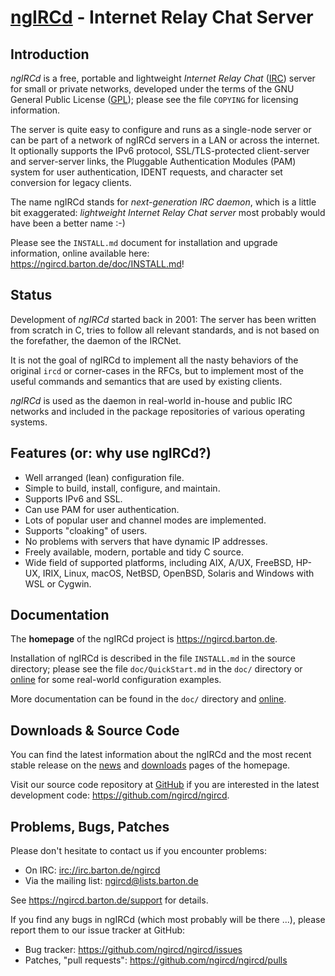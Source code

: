 # [ngIRCd](https://ngircd.barton.de) - Internet Relay Chat Server

## Introduction

*ngIRCd* is a free, portable and lightweight *Internet Relay Chat* ([IRC])
server for small or private networks, developed under the terms of the GNU
General Public License ([GPL]); please see the file `COPYING` for licensing
information.

The server is quite easy to configure and runs as a single-node server or can
be part of a network of ngIRCd servers in a LAN or across the internet. It
optionally supports the IPv6 protocol, SSL/TLS-protected client-server and
server-server links, the Pluggable Authentication Modules (PAM) system for user
authentication, IDENT requests, and character set conversion for legacy
clients.

The name ngIRCd stands for *next-generation IRC daemon*, which is a little bit
exaggerated: *lightweight Internet Relay Chat server* most probably would have
been a better name :-)

Please see the `INSTALL.md` document for installation and upgrade information,
online available here: <https://ngircd.barton.de/doc/INSTALL.md>!

## Status

Development of *ngIRCd* started back in 2001: The server has been written from
scratch in C, tries to follow all relevant standards, and is not based on the
forefather, the daemon of the IRCNet.

It is not the goal of ngIRCd to implement all the nasty behaviors of the
original `ircd` or corner-cases in the RFCs, but to implement most of the useful
commands and semantics that are used by existing clients.

*ngIRCd* is used as the daemon in real-world in-house and public IRC networks
and included in the package repositories of various operating systems.

## Features (or: why use ngIRCd?)

- Well arranged (lean) configuration file.
- Simple to build, install, configure, and maintain.
- Supports IPv6 and SSL.
- Can use PAM for user authentication.
- Lots of popular user and channel modes are implemented.
- Supports "cloaking" of users.
- No problems with servers that have dynamic IP addresses.
- Freely available, modern, portable and tidy C source.
- Wide field of supported platforms, including AIX, A/UX, FreeBSD, HP-UX,
  IRIX, Linux, macOS, NetBSD, OpenBSD, Solaris and Windows with WSL or Cygwin.

## Documentation

The **homepage** of the ngIRCd project is <https://ngircd.barton.de>.

Installation of ngIRCd is described in the file `INSTALL.md` in the source
directory; please see the file `doc/QuickStart.md` in the `doc/` directory or
[online](https://ngircd.barton.de/doc/QuickStart.md) for some real-world
configuration examples.

More documentation can be found in the `doc/` directory and
[online](https://ngircd.barton.de/documentation).

## Downloads & Source Code

You can find the latest information about the ngIRCd and the most recent
stable release on the [news](https://ngircd.barton.de/news) and
[downloads](https://ngircd.barton.de/download) pages of the homepage.

Visit our source code repository at [GitHub](https://github.com) if you are
interested in the latest development code: <https://github.com/ngircd/ngircd>.

## Problems, Bugs, Patches

Please don't hesitate to contact us if you encounter problems:

- On IRC: <irc://irc.barton.de/ngircd>
- Via the mailing list: <ngircd@lists.barton.de>

See <https://ngircd.barton.de/support> for details.

If you find any bugs in ngIRCd (which most probably will be there ...), please
report them to our issue tracker at GitHub:

- Bug tracker: <https://github.com/ngircd/ngircd/issues>
- Patches, "pull requests": <https://github.com/ngircd/ngircd/pulls>

[IRC]: https://wikipedia.org/wiki/Internet_Relay_Chat
[GPL]: https://wikipedia.org/wiki/GNU_General_Public_License
